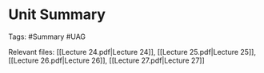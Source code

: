 # Unit Summary
Tags: #Summary #UAG

Relevant files: [[Lecture 24.pdf|Lecture 24]], [[Lecture 25.pdf|Lecture 25]], [[Lecture 26.pdf|Lecture 26]], [[Lecture 27.pdf|Lecture 27]]

